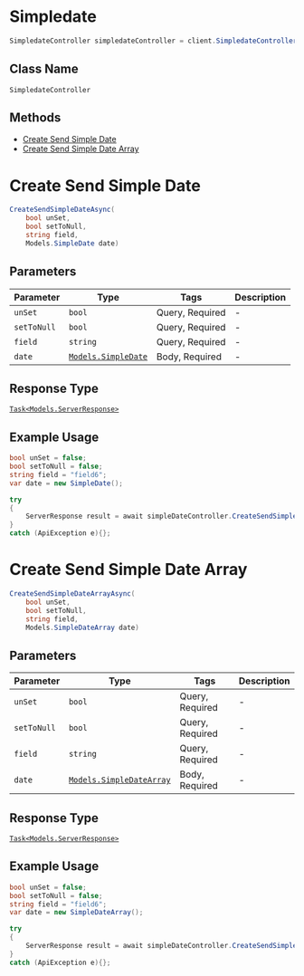 # Simpledate

```csharp
SimpledateController simpledateController = client.SimpledateController;
```

## Class Name

`SimpledateController`

## Methods

* [Create Send Simple Date](../../doc/controllers/simpledate.md#create-send-simple-date)
* [Create Send Simple Date Array](../../doc/controllers/simpledate.md#create-send-simple-date-array)


# Create Send Simple Date

```csharp
CreateSendSimpleDateAsync(
    bool unSet,
    bool setToNull,
    string field,
    Models.SimpleDate date)
```

## Parameters

| Parameter | Type | Tags | Description |
|  --- | --- | --- | --- |
| `unSet` | `bool` | Query, Required | - |
| `setToNull` | `bool` | Query, Required | - |
| `field` | `string` | Query, Required | - |
| `date` | [`Models.SimpleDate`](../../doc/models/simple-date.md) | Body, Required | - |

## Response Type

[`Task<Models.ServerResponse>`](../../doc/models/server-response.md)

## Example Usage

```csharp
bool unSet = false;
bool setToNull = false;
string field = "field6";
var date = new SimpleDate();

try
{
    ServerResponse result = await simpleDateController.CreateSendSimpleDateAsync(unSet, setToNull, field, date);
}
catch (ApiException e){};
```


# Create Send Simple Date Array

```csharp
CreateSendSimpleDateArrayAsync(
    bool unSet,
    bool setToNull,
    string field,
    Models.SimpleDateArray date)
```

## Parameters

| Parameter | Type | Tags | Description |
|  --- | --- | --- | --- |
| `unSet` | `bool` | Query, Required | - |
| `setToNull` | `bool` | Query, Required | - |
| `field` | `string` | Query, Required | - |
| `date` | [`Models.SimpleDateArray`](../../doc/models/simple-date-array.md) | Body, Required | - |

## Response Type

[`Task<Models.ServerResponse>`](../../doc/models/server-response.md)

## Example Usage

```csharp
bool unSet = false;
bool setToNull = false;
string field = "field6";
var date = new SimpleDateArray();

try
{
    ServerResponse result = await simpleDateController.CreateSendSimpleDateArrayAsync(unSet, setToNull, field, date);
}
catch (ApiException e){};
```

